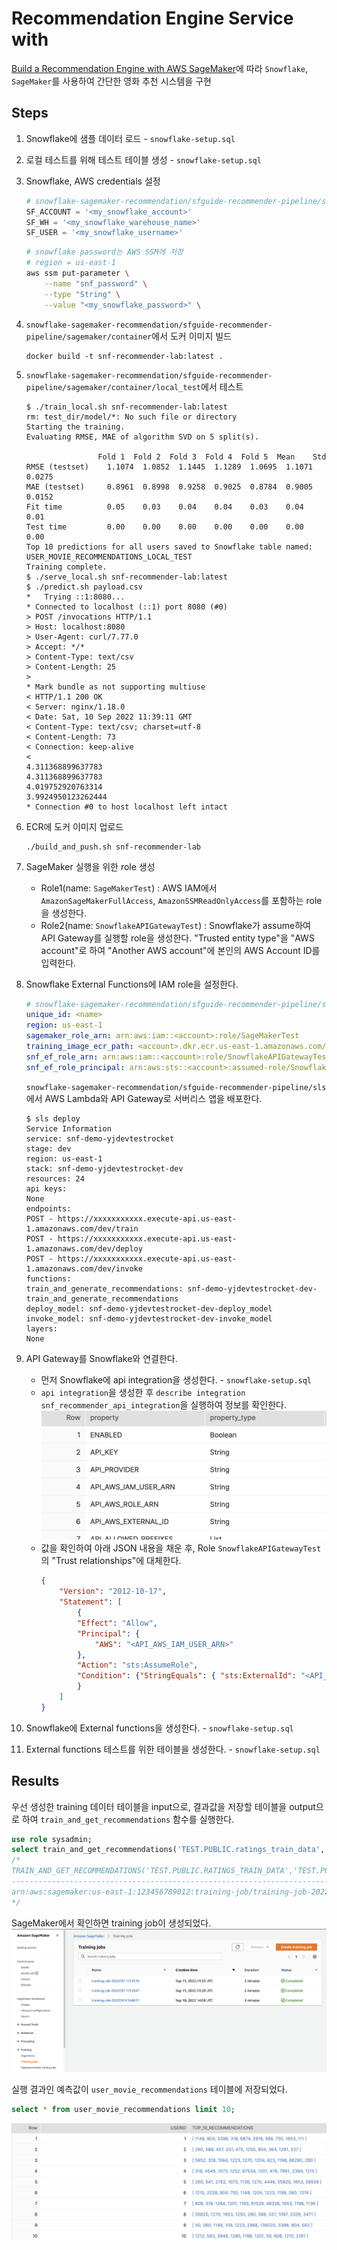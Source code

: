 # Recommendation Engine Service with
[Build a Recommendation Engine with AWS SageMaker](https://quickstarts.snowflake.com/guide/recommendation_engine_aws_sagemaker/index.html?index=..%2F..index#0)에 따라 `Snowflake`, `SageMaker`를 사용하여 간단한 영화 추천 시스템을 구현 


## Steps
1. Snowflake에 샘플 데이터 로드 - `snowflake-setup.sql` 
2. 로컬 테스트를 위해 테스트 테이블 생성 - `snowflake-setup.sql` 
3. Snowflake, AWS credentials 설정
    ```python
    # snowflake-sagemaker-recommendation/sfguide-recommender-pipeline/sagemaker/container/recommendation_engine/train
    SF_ACCOUNT = '<my_snowflake_account>'
    SF_WH = '<my_snowflake_warehouse_name>'
    SF_USER = '<my_snowflake_username>'
    ```
    ```bash
    # snowflake password는 AWS SSM에 저장
    # region = us-east-1
    aws ssm put-parameter \
        --name "snf_password" \
        --type "String" \
        --value "<my_snowflake_password>" \
    ```
4. `snowflake-sagemaker-recommendation/sfguide-recommender-pipeline/sagemaker/container`에서 도커 이미지 빌드  
    ```
    docker build -t snf-recommender-lab:latest .
    ```
5. `snowflake-sagemaker-recommendation/sfguide-recommender-pipeline/sagemaker/container/local_test`에서 테스트
    ```console
    $ ./train_local.sh snf-recommender-lab:latest
    rm: test_dir/model/*: No such file or directory
    Starting the training.
    Evaluating RMSE, MAE of algorithm SVD on 5 split(s).

                    Fold 1  Fold 2  Fold 3  Fold 4  Fold 5  Mean    Std     
    RMSE (testset)    1.1074  1.0852  1.1445  1.1289  1.0695  1.1071  0.0275  
    MAE (testset)     0.8961  0.8998  0.9258  0.9025  0.8784  0.9005  0.0152  
    Fit time          0.05    0.03    0.04    0.04    0.03    0.04    0.01    
    Test time         0.00    0.00    0.00    0.00    0.00    0.00    0.00    
    Top 10 predictions for all users saved to Snowflake table named:  USER_MOVIE_RECOMMENDATIONS_LOCAL_TEST
    Training complete.
    $ ./serve_local.sh snf-recommender-lab:latest
    $ ./predict.sh payload.csv
    *   Trying ::1:8080...
    * Connected to localhost (::1) port 8080 (#0)
    > POST /invocations HTTP/1.1
    > Host: localhost:8080
    > User-Agent: curl/7.77.0
    > Accept: */*
    > Content-Type: text/csv
    > Content-Length: 25
    > 
    * Mark bundle as not supporting multiuse
    < HTTP/1.1 200 OK
    < Server: nginx/1.18.0
    < Date: Sat, 10 Sep 2022 11:39:11 GMT
    < Content-Type: text/csv; charset=utf-8
    < Content-Length: 73
    < Connection: keep-alive
    < 
    4.311368899637783
    4.311368899637783
    4.019752920763314
    3.9924950123262444
    * Connection #0 to host localhost left intact
    ```

6. ECR에 도커 이미지 업로드
    ```
    ./build_and_push.sh snf-recommender-lab
    ```
7. SageMaker 실행을 위한 role 생성
    - Role1(name: `SageMakerTest`) : AWS IAM에서 `AmazonSageMakerFullAccess`, `AmazonSSMReadOnlyAccess`를 포함하는 role을 생성한다.
    - Role2(name: `SnowflakeAPIGatewayTest`) : Snowflake가 assume하여 API Gateway를 실행할 role을 생성한다. "Trusted entity type"을 "AWS account"로 하여 "Another AWS account"에 본인의 AWS Account ID를 입력한다.
8. Snowflake External Functions에 IAM role을 설정한다.
    ```yml
    # snowflake-sagemaker-recommendation/sfguide-recommender-pipeline/sls/config.dev.yml
    unique_id: <name>
    region: us-east-1
    sagemaker_role_arn: arn:aws:iam::<account>:role/SageMakerTest
    training_image_ecr_path: <account>.dkr.ecr.us-east-1.amazonaws.com/snf-recommender-lab
    snf_ef_role_arn: arn:aws:iam::<account>:role/SnowflakeAPIGatewayTest
    snf_ef_role_principal: arn:aws:sts::<account>:assumed-role/SnowflakeAPIGatewayTest/snowflake
    ```
    `snowflake-sagemaker-recommendation/sfguide-recommender-pipeline/sls`에서 AWS Lambda와 API Gateway로 서버리스 앱을 배포한다.
    ```console
    $ sls deploy
    Service Information
    service: snf-demo-yjdevtestrocket
    stage: dev
    region: us-east-1
    stack: snf-demo-yjdevtestrocket-dev
    resources: 24
    api keys:
    None
    endpoints:
    POST - https://xxxxxxxxxxx.execute-api.us-east-1.amazonaws.com/dev/train
    POST - https://xxxxxxxxxxx.execute-api.us-east-1.amazonaws.com/dev/deploy
    POST - https://xxxxxxxxxxx.execute-api.us-east-1.amazonaws.com/dev/invoke
    functions:
    train_and_generate_recommendations: snf-demo-yjdevtestrocket-dev-train_and_generate_recommendations
    deploy_model: snf-demo-yjdevtestrocket-dev-deploy_model
    invoke_model: snf-demo-yjdevtestrocket-dev-invoke_model
    layers:
    None
    ```
9. API Gateway를 Snowflake와 연결한다.  
    - 먼저 Snowflake에 api integration을 생성한다. - `snowflake-setup.sql`  
    - `api integration`을 생성한 후 `describe integration snf_recommender_api_integration`을 실행하여 정보를 확인한다. 
        ![](img/2022-09-11-10-21-27.png)
    - 값을 확인하여 아래 JSON 내용을 채운 후, Role `SnowflakeAPIGatewayTest`의 "Trust relationships"에 대체한다.
        ```json
        {
            "Version": "2012-10-17",
            "Statement": [
                {
                "Effect": "Allow",
                "Principal": {
                    "AWS": "<API_AWS_IAM_USER_ARN>"
                },
                "Action": "sts:AssumeRole",
                "Condition": {"StringEquals": { "sts:ExternalId": "<API_AWS_EXTERNAL_ID>" }}
                }
            ]
        }
        ```
10. Snowflake에 External functions을 생성한다. - `snowflake-setup.sql`
11. External functions 테스트를 위한 테이블을 생성한다. - `snowflake-setup.sql`

## Results
우선 생성한 training 데이터 테이블을 input으로, 결과값을 저장할 테이블을 output으로 하여 `train_and_get_recommendations` 함수를 실행한다.
```sql
use role sysadmin;
select train_and_get_recommendations('TEST.PUBLIC.ratings_train_data','TEST.PUBLIC.user_movie_recommendations');
/*
TRAIN_AND_GET_RECOMMENDATIONS('TEST.PUBLIC.RATINGS_TRAIN_DATA','TEST.PUBLIC.USER_MOVIE_RECOMMENDATIONS')
---------------------------------------------------------------------------------------------------------
arn:aws:sagemaker:us-east-1:123456789012:training-job/training-job-20220911013315
*/
```
SageMaker에서 확인하면 training job이 생성되었다.
![](img/2022-09-11-10-36-53.png)

실행 결과인 예측값이 `user_movie_recommendations` 테이블에 저장되었다.   
```sql
select * from user_movie_recommendations limit 10;
```
![](img/2022-09-11-10-29-43.png)